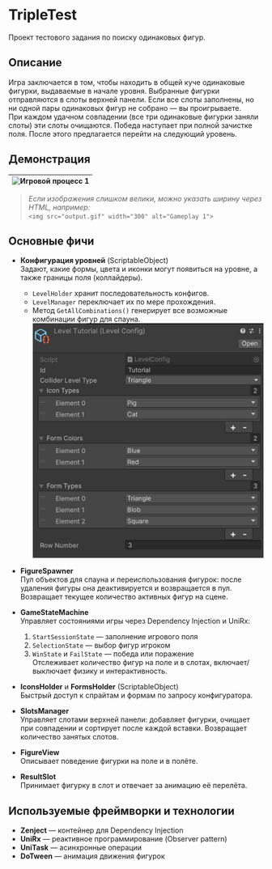 # TripleTest

Проект тестового задания по поиску одинаковых фигур.

## Описание

Игра заключается в том, чтобы находить в общей куче одинаковые фигурки, выдаваемые в начале уровня. Выбранные фигурки отправляются в слоты верхней панели. Если все слоты заполнены, но ни одной пары одинаковых фигур не собрано — вы проигрываете.  
При каждом удачном совпадении (все три одинаковые фигурки заняли слоты) эти слоты очищаются. Победа наступает при полной зачистке поля. После этого предлагается перейти на следующий уровень.

## Демонстрация

| ![Игровой процесс 1](output.gif)
|:-----------------------------:|

> *Если изображения слишком велики, можно указать ширину через HTML, например:*  
> `<img src="output.gif" width="300" alt="Gameplay 1">`

## Основные фичи

- **Конфигурация уровней** (ScriptableObject)  
  Задают, какие формы, цвета и иконки могут появиться на уровне, а также границы поля (коллайдеры).  
  - `LevelHolder` хранит последовательность конфигов.  
  - `LevelManager` переключает их по мере прохождения.  
  - Метод `GetAllCombinations()` генерирует все возможные комбинации фигур для спауна.
  ![Конфиг уровня](screen.jpg)

- **FigureSpawner**  
  Пул объектов для спауна и переиспользования фигурок: после удаления фигуры она деактивируется и возвращается в пул. Возвращает текущее количество активных фигур на сцене.  

- **GameStateMachine**  
  Управляет состояниями игры через Dependency Injection и UniRx:  
  1. `StartSessionState` — заполнение игрового поля  
  2. `SelectionState` — выбор фигур игроком  
  3. `WinState` и `FailState` — победа или поражение  
  Отслеживает количество фигур на поле и в слотах, включает/выключает физику и интерактивность.

- **IconsHolder** и **FormsHolder** (ScriptableObject)  
  Быстрый доступ к спрайтам и формам по запросу конфигуратора.

- **SlotsManager**  
  Управляет слотами верхней панели: добавляет фигурки, очищает при совпадении и сортирует после каждой вставки. Возвращает количество занятых слотов.

- **FigureView**  
  Описывает поведение фигурки на поле и в полёте.

- **ResultSlot**  
  Принимает фигурку в слот и отвечает за анимацию её перелёта.

## Используемые фреймворки и технологии

- **Zenject** — контейнер для Dependency Injection  
- **UniRx** — реактивное программирование (Observer pattern)  
- **UniTask** — асинхронные операции  
- **DoTween** — анимация движения фигурок
